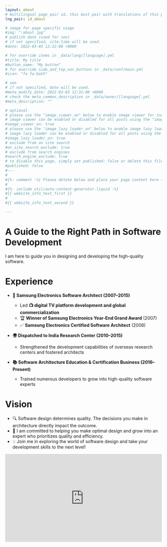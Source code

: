 ```yaml
---
layout: about
# multilingual page pair id, this must pair with translations of this page. (This name must be unique)
lng_pair: id_about

# image for page specific usage
#img: ":about.jpg"
# publish date (used for seo)
# if not specified, site.time will be used.
#date: 2022-03-03 12:32:00 +0000

# for override items in _data/lang/[language].yml
#title: My title
#button_name: "My button"
# for override side_and_top_nav_buttons in _data/conf/main.yml
#icon: "fa fa-bath"

# seo
# if not specified, date will be used.
#meta_modify_date: 2022-03-03 12:32:00 +0000
# check the meta_common_description in _data/owner/[language].yml
#meta_description: ""

# optional
# please use the "image_viewer_on" below to enable image viewer for individual pages or posts (_posts/ or [language]/_posts folders).
# image viewer can be enabled or disabled for all posts using the "image_viewer_posts: true" setting in _data/conf/main.yml.
#image_viewer_on: true
# please use the "image_lazy_loader_on" below to enable image lazy loader for individual pages or posts (_posts/ or [language]/_posts folders).
# image lazy loader can be enabled or disabled for all posts using the "image_lazy_loader_posts: true" setting in _data/conf/main.yml.
#image_lazy_loader_on: true
# exclude from on site search
#on_site_search_exclude: true
# exclude from search engines
#search_engine_exclude: true
# to disable this page, simply set published: false or delete this file
#published: false
#---
#
#{%- comment -%} Please delete below and place your page content here {%- endcomment -%}
#
#{%- include util/auto-content-generator.liquid -%}
#{{ website_info_text_first }}
#
#{{ website_info_text_second }}

---
```

# A Guide to the Right Path in Software Development  
I am here to guide you in designing and developing the high-quality software.  

# Experience  
* **🏢 Samsung Electronics Software Architect (2007–2015)**  
  - Led **📺 digital TV platform development and global commercialization**  
  - 🏆 **Winner of Samsung Electronics Year-End Grand Award** (2007)  
  - ✅ **Samsung Electronics Certified Software Architect** (2008)  

* **🌍 Dispatched to India Research Center (2010–2015)**  
  - Strengthened the development capabilities of overseas research centers and fostered architects  

* **📚 Software Architecture Education & Certification Business (2016–Present)**  
  - Trained numerous developers to grow into high-quality software experts  

# Vision  
* 🔍 Software design determines quality. The decisions you make in architecture directly impact the outcome.  
* 🚀 I am committed to helping you make optimal design and grow into an expert who prioritizes quality and efficiency.  
* 💡 Join me in exploring the world of software design and take your development skills to the next level!  

<style>.embed-container { position: relative; padding-bottom: 56.25%; height: 0; overflow: hidden; max-width: 100%; } .embed-container iframe, .embed-container object, .embed-container embed { position: absolute; top: 0; left: 0; width: 100%; height: 100%; }</style><div class='embed-container'><iframe src='https://www.youtube.com/embed/JB-bzP4Xcc0' frameborder='0' allowfullscreen></iframe></div>

